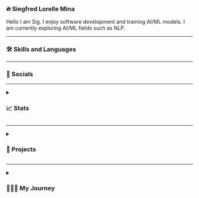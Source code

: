 ### 🔥 Siegfred Lorelle Mina
Hello I am Sig. I enjoy software development and training AI/ML models. I am currently exploring AI/ML fields such as NLP.

---

### 🛠️ Skills and Languages


---

### 🔗 Socials

---

<details>
<summary><h3>📈 Stats</h3></summary>

</details>

---

<details>
<summary><h3>📂 Projects</h3></summary>

</details>

---

<details>
<summary><h3>👨🏻‍💻 My Journey</h3></summary>

</details>


<!-- 
TODOS:
- Add infos on skills
- Add infos on stats
- Add infos on socials
- Add infos on projects
- Add infos on my journey
- Toggle dropdown for stats, projects & journey
- Add top commits badge
 -->
<!--
**SiegfredLorelle/SiegfredLorelle** is a ✨ _special_ ✨ repository because its `README.md` (this file) appears on your GitHub profile.

Here are some ideas to get you started:

- 🔭 I’m currently working on ...
- 🌱 I’m currently learning ...
- 👯 I’m looking to collaborate on ...
- 🤔 I’m looking for help with ...
- 💬 Ask me about ...
- 📫 How to reach me: ...
- 😄 Pronouns: ...
- ⚡ Fun fact: ...
-->
